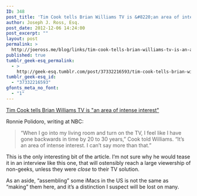 ```yaml
---
ID: 348
post_title: 'Tim Cook tells Brian Williams TV is &#8220;an area of intense interest&#8221;'
author: Joseph J. Ross, Esq.
post_date: 2012-12-06 14:24:00
post_excerpt: ""
layout: post
permalink: >
  http://joeross.me/blog/links/tim-cook-tells-brian-williams-tv-is-an-area-of/
published: true
tumblr_geek-esq_permalink:
  - >
    http://geek-esq.tumblr.com/post/37332216593/tim-cook-tells-brian-williams-tv-is-an-area-of
tumblr_geek-esq_id:
  - "37332216593"
gfonts_meta_no_font:
  - "1"
---
```

<a href='http://rockcenter.nbcnews.com/_news/2012/12/06/15708290-apple-ceo-tim-cook-announces-plans-to-manufacture-mac-computers-in-usa?lite'>Tim Cook tells Brian Williams TV is "an area of intense interest"</a><div class="link_description"><p>Ronnie Polidoro, writing at NBC:</p>

<blockquote>
  <p>“When I go into my living room and turn on the TV, I feel like I have gone backwards in time by 20 to 30 years,” Cook told Williams. “It’s an area of intense interest. I can’t say more than that.”</p>
</blockquote>

<p>This is the only interesting bit of the article. I&#8217;m not sure why he would tease it in an interview like this one, that will ostensibly reach a large viewership of non-geeks, unless they were <em>close</em> to their TV solution.</p>

<p>As an aside, &#8220;assembling&#8221; some iMacs in the US is not the same as &#8220;making&#8221; them here, and it&#8217;s a distinction I suspect will be lost on many.</p></div>
